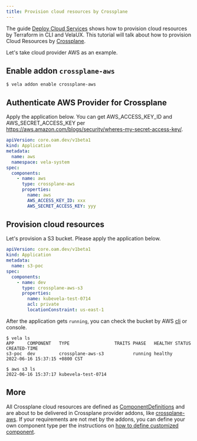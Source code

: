```yaml
---
title: Provision cloud resources by Crossplane
---
```


The guide [Deploy Cloud Services](../../../tutorials//cloud-resources-orchestration) shows how to provision cloud resources by Terraform in
CLI and VelaUX. This tutorial will talk about how to provision Cloud Resources by [Crossplane](https://crossplane.io/).

Let's take cloud provider AWS as an example.

## Enable addon `crossplane-aws`

```shell
$ vela addon enable crossplane-aws
```

## Authenticate AWS Provider for Crossplane

Apply the application below. You can get AWS_ACCESS_KEY_ID and AWS_SECRET_ACCESS_KEY per https://aws.amazon.com/blogs/security/wheres-my-secret-access-key/.

```yaml
apiVersion: core.oam.dev/v1beta1
kind: Application
metadata:
  name: aws
  namespace: vela-system
spec:
  components:
    - name: aws
      type: crossplane-aws
      properties:
        name: aws
        AWS_ACCESS_KEY_ID: xxx
        AWS_SECRET_ACCESS_KEY: yyy

```

## Provision cloud resources

Let's provision a S3 bucket. Please apply the application below.

```yaml
apiVersion: core.oam.dev/v1beta1
kind: Application
metadata:
  name: s3-poc
spec:
  components:
    - name: dev
      type: crossplane-aws-s3
      properties:
        name: kubevela-test-0714
        acl: private
        locationConstraint: us-east-1
```

After the application gets `running`, you can check the bucket by AWS [cli](https://aws.amazon.com/cli/?nc1=h_ls) or console.

```shell
$ vela ls
APP   	COMPONENT	TYPE  	             TRAITS	PHASE  	HEALTHY	STATUS	CREATED-TIME
s3-poc	dev      	crossplane-aws-s3	      	running	healthy	      	2022-06-16 15:37:15 +0800 CST

$ aws s3 ls
2022-06-16 15:37:17 kubevela-test-0714
```

## More

All Crossplane cloud resources are defined as [ComponentDefinitions](../../../getting-started/definition) and are about
to be delivered in Crossplane provider addons, like [crossplane-aws](https://github.com/kubevela/catalog/tree/master/experimental/addons/crossplane-aws).
If your requirements are not met by the addons, you can define your own component type per the instructions on 
[how to define customized component](../../../platform-engineers/components/custom-component).
